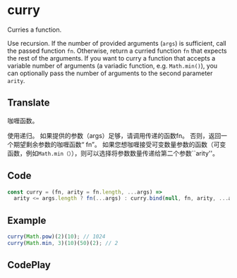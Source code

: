 # curry

Curries a function.

Use recursion.
If the number of provided arguments (`args`) is sufficient, call the passed function `fn`.
Otherwise, return a curried function `fn` that expects the rest of the arguments.
If you want to curry a function that accepts a variable number of arguments (a variadic function, e.g. `Math.min()`), you can optionally pass the number of arguments to the second parameter `arity`.

## Translate

咖喱函数。

使用递归。
如果提供的参数（args）足够，请调用传递的函数fn。
否则，返回一个期望剩余参数的咖喱函数“ fn”。
如果您想咖喱接受可变数量参数的函数（可变函数，例如`Math.min（）`），则可以选择将参数数量传递给第二个参数``arity''。

## Code

```js
const curry = (fn, arity = fn.length, ...args) =>
  arity <= args.length ? fn(...args) : curry.bind(null, fn, arity, ...args);
```

## Example

```js
curry(Math.pow)(2)(10); // 1024
curry(Math.min, 3)(10)(50)(2); // 2
```

## CodePlay

<template>
  <code-play codeplay-id="" />
</template>
